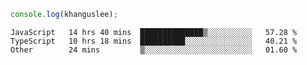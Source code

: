 ```js
console.log(khanguslee);
```

<!--START_SECTION:waka-->

```text
JavaScript   14 hrs 40 mins  ██████████████▒░░░░░░░░░░   57.28 %
TypeScript   10 hrs 18 mins  ██████████░░░░░░░░░░░░░░░   40.21 %
Other        24 mins         ▒░░░░░░░░░░░░░░░░░░░░░░░░   01.60 %
```

<!--END_SECTION:waka-->

<!--
**khanguslee/khanguslee** is a ✨ _special_ ✨ repository because its `README.md` (this file) appears on your GitHub profile.

Here are some ideas to get you started:

- 🔭 I’m currently working on ...
- 🌱 I’m currently learning ...
- 👯 I’m looking to collaborate on ...
- 🤔 I’m looking for help with ...
- 💬 Ask me about ...
- 📫 How to reach me: ...
- 😄 Pronouns: ...
- ⚡ Fun fact: ...
-->
